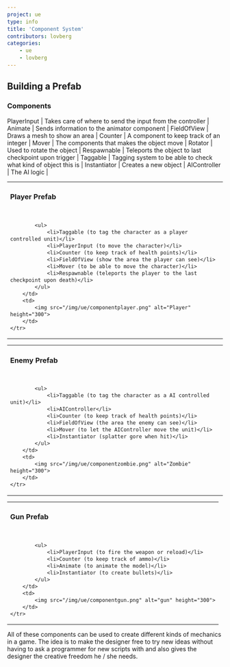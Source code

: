 ```yaml
---
project: ue
type: info
title: 'Component System'
contributors: lovberg
categories: 
    - ue
    - lovberg
---
```


## Building a Prefab

### Components

PlayerInput | Takes care of where to send the input from the controller | 
Animate | Sends information to the animator component | 
FieldOfView | Draws a mesh to show an area | 
Counter | A component to keep track of an integer | 
Mover | The components that makes the object move | 
Rotator | Used to rotate the object | 
Respawnable | Teleports the object to last checkpoint upon trigger | 
Taggable | Tagging system to be able to check what kind of object this is | 
Instantiator | Creates a new object | 
AIController | The AI logic | 

<table>
    <tr>
        <td>
            <h3> Player Prefab </h3> <br>
        
            <ul>
                <li>Taggable (to tag the character as a player controlled unit)</li>
                <li>PlayerInput (to move the character)</li>
                <li>Counter (to keep track of health points)</li>
                <li>FieldOfView (show the area the player can see)</li>
                <li>Mover (to be able to move the character)</li>
                <li>Respawnable (teleports the player to the last checkpoint upon death)</li>
            </ul>
        </td>
        <td>
            <img src="/img/ue/componentplayer.png" alt="Player" height="300">
        </td>
    </tr>
</table>

<table>
    <tr>
        <td>
            <h3> Enemy Prefab </h3> <br>

            <ul>
                <li>Taggable (to tag the character as a AI controlled unit)</li>
                <li>AIController</li>
                <li>Counter (to keep track of health points)</li>
                <li>FieldOfView (the area the enemy can see)</li>
                <li>Mover (to let the AIController move the unit)</li>
                <li>Instantiator (splatter gore when hit)</li>
            </ul>
        </td>
        <td>
            <img src="/img/ue/componentzombie.png" alt="Zombie" height="300">
        </td>
    </tr>
</table>

<table>
    <tr>
        <td>
            <h3> Gun Prefab </h3> <br>

            <ul>
                <li>PlayerInput (to fire the weapon or reload)</li>
                <li>Counter (to keep track of ammo)</li>
                <li>Animate (to animate the model)</li>
                <li>Instantiator (to create bullets)</li>
            </ul>
        </td>
        <td>
            <img src="/img/ue/componentgun.png" alt="gun" height="300">
        </td>
    </tr>
</table>

All of these components can be used to create different kinds of mechanics in a game. The idea is to make the designer free to try new ideas without having to ask a programmer for new scripts with and also gives the designer the creative freedom he / she needs.
